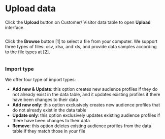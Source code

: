 # Upload data

Click the **Upload** button on Customer/ Visitor data table to open **Upload** interface.&#x20;

<figure><img src="https://lh7-rt.googleusercontent.com/docsz/AD_4nXeE0-z3z7O03Z5N2VZY7kg0un5B40M2mVQVkxnNhd5YKQ8FldnvS7ofn6gtSxC02URBoaN9pVZUOjaFx3oqOs2OpchlNXw9fjg5g6LYtiv10DDsRDHkcA_i9sXDiIv3LZyLHCQ9Er98kuodxg1FVU8C-TU8?key=nsg4PmgvSxrd7fjFkMggfQ" alt=""><figcaption></figcaption></figure>

Click the **Browse** button \[1] to select a file from your computer. We support three types of files: csv, xlsx, and xls, and provide data samples according to the file types at \[2].

<figure><img src="https://lh7-rt.googleusercontent.com/docsz/AD_4nXd_7xHYUMRUj-aq4EHydn6pW0-HeIbk1yw_PpQ_Je6REehpVndrt5EZK-7FBnMSrJy2KNQdx-CNO1JZfbSVBe0eB7G7TbJPMlZbUxPh9MUB8_PWUdE-pzkqpPcDgovR3J45rpPOnovTFTudyGdNb8FZc8bc?key=nsg4PmgvSxrd7fjFkMggfQ" alt=""><figcaption></figcaption></figure>

### Import type

We offer four type of import types:

* **Add new & Update**: this option creates new audience profiles if they do not already exist in the data table, and it updates existing profiles if there have been changes to their data
* **Add new only**: this option exclusively creates new audience profiles that do not already exist in the data table
* **Update only**: this option exclusively updates existing audience profiles if there have been changes to their data
* **Remove**: this option deletes existing audience profiles from the data table if they match those in your file

<figure><img src="https://lh7-rt.googleusercontent.com/docsz/AD_4nXcJt9ebTYeuK5cPS9xLV6JhEPj2FDWaWAxQ01QECC6QM3uuma7bAA3j8Eh6efbElVzV8QQIr9NEoArogtYjFqTabf1pP3YTmDSGUGM1PnTNEwm0BjR9fW8kfmq4w3-9nVrcuqKFrD-YFsfuAHPKg7j2HE1b?key=nsg4PmgvSxrd7fjFkMggfQ" alt=""><figcaption></figcaption></figure>

